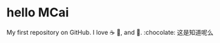# hello MCai
My first repository on GitHub.
I love :coffee:  :pizza:, and :dancer:.  :chocolate:
这是知道呢么

